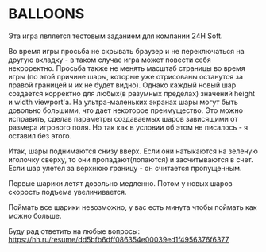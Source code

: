 # BALLOONS

Эта игра является тестовым заданием для компании 24H Soft.

Во время игры просьба не скрывать браузер и не переключаться на другую вкладку - в таком случае игра может повести себя некорректно.
Просьба также не менять масштаб страницы во время игры (по этой причине шары, которые уже отрисованы останутся за правой границей и их не будет видно).
Однако каждый новый шар создается корректно для любых(в разумных пределах) значений height и width viewport'a. 
На ультра-маленьких экранах шары могут быть довольно большими, что дает некоторое преимущество. Это можно исправить, сделав параметры создаваемых шаров зависящими от размера
игрового поля. Но так как в условии об этом не писалось - я оставил без этого.

Итак, шары поднимаются снизу вверх. Если они натыкаются на зеленую иголочку сверху, то они пропадают(лопаются) и засчитываются в счет.
Если шар улетел за верхнюю границу - он считается пропущенным. 

Первые шарики летят довольно медленно. Потом у новых шаров скорость подъема увеличивается.

Поймать все шарики невозможно, у вас есть минута чтобы поймать как можно больше. 

Буду рад ответить на любые вопросы: 
https://hh.ru/resume/dd5bfb6dff086354e00039ed1f4956376f6377
